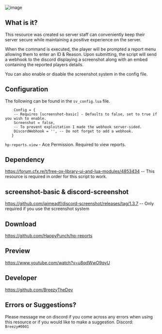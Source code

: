 ![image](https://user-images.githubusercontent.com/63890993/188005785-ed22332c-4091-4472-8957-c1d5dab5d02a.png)

## What is it?

This resource was created so server staff can conveniently keep their server secure while maintaining a positive experience on the server. 

When the command is executed, the player will be prompted a report menu allowing them to enter an ID & Reason. Upon submitting, the script will send a webhook to the discord displaying a screenshot along with an embed containing the reported players details.

You can also enable or disable the screenshot system in the config file.

## Configuration

The following can be found in the ``sv_config.lua`` file.
```
    Config = {
    -- Requires [screenshot-basic] - Defaults to false, set to true if you wish to enable.
    Screenshot = false,
    -- To prevent exploitation I made the webhook server-sided.
    DiscordWebhook = '', -- Do not forget to add a webhook.
   }
```

``hp-reports.view`` - Ace Permission. Required to view reports.

## Dependency
https://forum.cfx.re/t/free-ox-library-ui-and-lua-modules/4853434 -- This resource is required in order for this script to work.

## screenshot-basic & discord-screenshot
https://github.com/jaimeadf/discord-screenshot/releases/tag/1.3.7 -- Only required if you use the screenshot system

## Download
https://github.com/HappyPunch/hp-reports

## Preview
https://www.youtube.com/watch?v=u8qdWwO9qyU

## Developer
https://github.com/BreezyTheDev

## Errors or Suggestions?
Please message me on discord if you come across any errors when using this resource or if you would like to make a suggestion.
Discord: `Breezy#0001`
